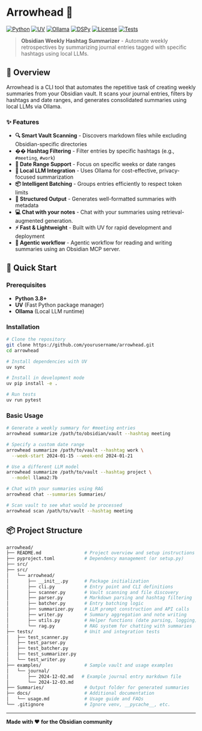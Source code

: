 # Arrowhead 🏹

[![Python](https://img.shields.io/badge/Python-3.8+-blue.svg)](https://python.org)
[![UV](https://img.shields.io/badge/UV-Fast%20Python%20Package%20Manager-orange.svg)](https://docs.astral.sh/uv/)
[![Ollama](https://img.shields.io/badge/Ollama-Local%20LLMs-green.svg)](https://ollama.ai)
[![DSPy](https://img.shields.io/badge/DSPy-Declarative%20LLM%20Programming-purple.svg)](https://github.com/stanfordnlp/dspy-ai)
[![License](https://img.shields.io/badge/License-MIT-yellow.svg)](LICENSE)
[![Tests](https://img.shields.io/badge/Tests-Passing-brightgreen.svg)](https://github.com/yourusername/arrowhead/actions)

> **Obsidian Weekly Hashtag Summarizer** - Automate weekly retrospectives by summarizing journal entries tagged with specific hashtags using local LLMs.

## 🎯 Overview

Arrowhead is a CLI tool that automates the repetitive task of creating weekly summaries from your Obsidian vault. It scans your journal entries, filters by hashtags and date ranges, and generates consolidated summaries using local LLMs via Ollama.

### ✨ Features

- **🔍 Smart Vault Scanning** - Discovers markdown files while excluding Obsidian-specific directories
- **��️ Hashtag Filtering** - Filter entries by specific hashtags (e.g., `#meeting`, `#work`)
- **📅 Date Range Support** - Focus on specific weeks or date ranges
- **🤖 Local LLM Integration** - Uses Ollama for cost-effective, privacy-focused summarization
- **📦 Intelligent Batching** - Groups entries efficiently to respect token limits
- **📝 Structured Output** - Generates well-formatted summaries with metadata
- **💻 Chat with your notes** - Chat with your summaries using retrieval-augmented generation.
- **⚡ Fast & Lightweight** - Built with UV for rapid development and deployment
- **🤖 Agentic workflow** - Agentic workflow for reading and writing summaries using an Obsidian MCP server.

## 🚀 Quick Start

### Prerequisites

- **Python 3.8+**
- **UV** (Fast Python package manager)
- **Ollama** (Local LLM runtime)

### Installation

```bash
# Clone the repository
git clone https://github.com/yourusername/arrowhead.git
cd arrowhead

# Install dependencies with UV
uv sync

# Install in development mode
uv pip install -e .

# Run tests
uv run pytest
```

### Basic Usage

```bash
# Generate a weekly summary for #meeting entries
arrowhead summarize /path/to/obsidian/vault --hashtag meeting

# Specify a custom date range
arrowhead summarize /path/to/vault --hashtag work \
  --week-start 2024-01-15 --week-end 2024-01-21

# Use a different LLM model
arrowhead summarize /path/to/vault --hashtag project \
  --model llama2:7b

# Chat with your summaries using RAG
arrowhead chat --summaries Summaries/

# Scan vault to see what would be processed
arrowhead scan /path/to/vault --hashtag meeting

```




## 📦 Project Structure

```bash
arrowhead/
├── README.md                # Project overview and setup instructions
├── pyproject.toml           # Dependency management (or setup.py)
├── src/
├── src/
│   └── arrowhead/
│       ├── __init__.py      # Package initialization
│       ├── cli.py           # Entry point and CLI definitions
│       ├── scanner.py       # Vault scanning and file discovery
│       ├── parser.py        # Markdown parsing and hashtag filtering
│       ├── batcher.py       # Entry batching logic
│       ├── summarizer.py    # LLM prompt construction and API calls
│       ├── writer.py        # Summary aggregation and note writing
│       ├── utils.py         # Helper functions (date parsing, logging)
│       └── rag.py           # RAG system for chatting with summaries
├── tests/                   # Unit and integration tests
│   ├── test_scanner.py
│   ├── test_parser.py
│   ├── test_batcher.py
│   ├── test_summarizer.py
│   └── test_writer.py
├── examples/                # Sample vault and usage examples
│   └── journal/
│       ├── 2024-12-02.md   # Example journal entry markdown file
│       └── 2024-12-03.md
├── Summaries/               # Output folder for generated summaries
├── docs/                    # Additional documentation
│   └── usage.md             # Usage guide and FAQs
└── .gitignore               # Ignore venv, __pycache__, etc.

```

---

**Made with ❤️ for the Obsidian community**